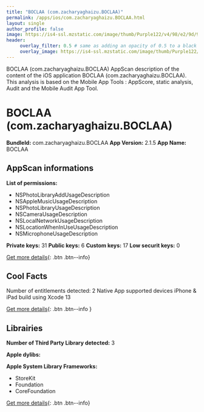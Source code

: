 ```yaml
---
title: "BOCLAA (com.zacharyaghaizu.BOCLAA)"
permalink: /apps/ios/com.zacharyaghaizu.BOCLAA.html
layout: single
author_profile: false
image: https://is4-ssl.mzstatic.com/image/thumb/Purple122/v4/98/e2/9d/98e29d68-c2ef-db7d-43d4-f4b85c31aba7/AppIcon-0-0-1x_U007emarketing-0-0-0-7-0-0-sRGB-0-0-0-GLES2_U002c0-512MB-85-220-0-0.png/512x512bb.jpg
header: 
     overlay_filter: 0.5 # same as adding an opacity of 0.5 to a black background
     overlay_image: https://is4-ssl.mzstatic.com/image/thumb/Purple122/v4/98/e2/9d/98e29d68-c2ef-db7d-43d4-f4b85c31aba7/AppIcon-0-0-1x_U007emarketing-0-0-0-7-0-0-sRGB-0-0-0-GLES2_U002c0-512MB-85-220-0-0.png/512x512bb.jpg
---
```

BOCLAA (com.zacharyaghaizu.BOCLAA) AppScan description of the content of the iOS application BOCLAA (com.zacharyaghaizu.BOCLAA). This analysis is based on the Mobile App Tools : AppScore, static analysis, Audit and the Mobile Audit App Tool.

# BOCLAA (com.zacharyaghaizu.BOCLAA)

**BundleId:** com.zacharyaghaizu.BOCLAA
**App Version:** 2.1.5
**App Name:** BOCLAA


## AppScan informations 

**List of permissions:** 
- NSPhotoLibraryAddUsageDescription
- NSAppleMusicUsageDescription
- NSPhotoLibraryUsageDescription
- NSCameraUsageDescription
- NSLocalNetworkUsageDescription
- NSLocationWhenInUseUsageDescription
- NSMicrophoneUsageDescription
  
  
**Private keys:** 31
**Public keys:** 6
**Custom keys:** 17
**Low securit keys:** 0
  
[Get more details](/pricing.html){: .btn .btn--info}

## Cool Facts

Number of entitlements detected: 2
Native App
supported devices iPhone & iPad
build using Xcode 13
  
[Get more details](/pricing.html){: .btn .btn--info }

## Librairies 
**Number of Third Party Library detected:** 3


**Apple dylibs:**


**Apple System Library Frameworks:**
- StoreKit
- Foundation
- CoreFoundation


  
[Get more details](/pricing.html){: .btn .btn--info}


